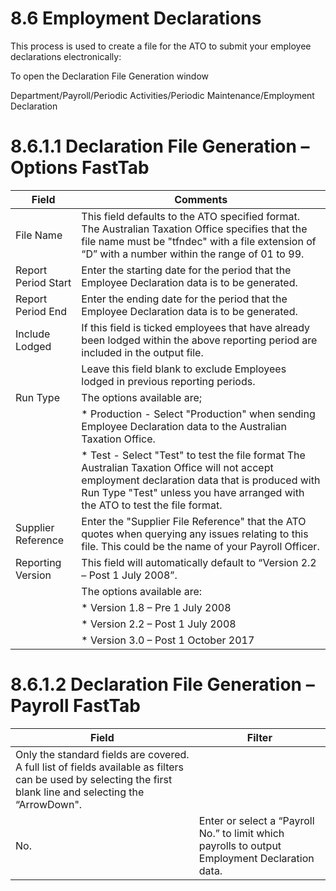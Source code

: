 # 8.6 Employment Declarations
This process is used to create a file for the ATO to submit your employee declarations electronically:

To open the Declaration File Generation window 

Department/Payroll/Periodic Activities/Periodic Maintenance/Employment Declaration
 

# 8.6.1.1	Declaration File Generation – Options FastTab

|Field	|Comments|
|---|---|
|File Name|	This field defaults to the ATO specified format. The Australian Taxation Office specifies that the file name must be "tfndec" with a file extension of “D” with a number within the range of 01 to 99.|
|Report Period Start|	Enter the starting date for the period that the Employee Declaration data is to be generated.|
|Report Period End|	Enter the ending date for the period that the Employee Declaration data is to be generated.|
|Include Lodged	|If this field is ticked employees that have already been lodged within the above reporting period are included in the output file.  |
||Leave this field blank to exclude Employees lodged in previous reporting periods.|
|Run Type|	The options available are;|
||*	Production - Select "Production" when sending Employee Declaration data to the Australian Taxation Office.|
||*	Test - Select "Test" to test the file format The Australian Taxation Office will not accept employment declaration data that is produced with Run Type "Test" unless you have arranged with the ATO to test the file format.|
|Supplier Reference|	Enter the "Supplier File Reference" that the ATO quotes when querying any issues relating to this file.  This could be the name of your Payroll Officer.|
|Reporting Version	|This field will automatically default to “Version 2.2 – Post 1 July 2008”.|
||The options available are:|
||*	Version 1.8 – Pre 1 July 2008|
||*	Version 2.2 – Post 1 July 2008|
||*	Version 3.0 – Post 1 October 2017|


# 8.6.1.2	Declaration File Generation – Payroll FastTab
 
|Field	|Filter|
|---|---|
|Only the standard fields are covered.  A full list of fields available as filters can be used by selecting the first blank line and selecting the “ArrowDown".|
|No.	|Enter or select a “Payroll No.” to limit which payrolls to output Employment Declaration data.|

